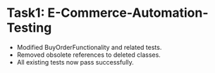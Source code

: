 # Task1: E-Commerce-Automation-Testing
- Modified BuyOrderFunctionality and related tests.
- Removed obsolete references to deleted classes.
- All existing tests now pass successfully.

